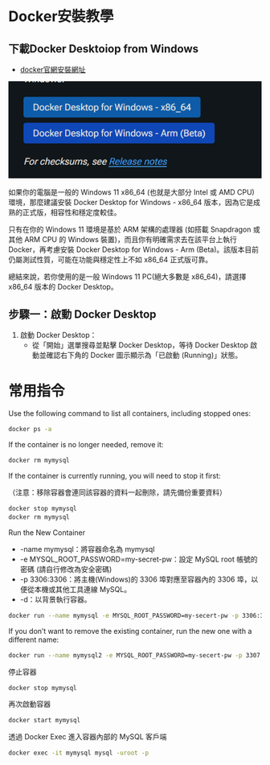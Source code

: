 # Docker安裝教學

## 下載Docker Desktoiop from Windows
- [docker官網安裝網址](https://docs.docker.com/desktop/setup/install/windows-install/)

![alt text](image.png)

如果你的電腦是一般的 Windows 11 x86_64 (也就是大部分 Intel 或 AMD CPU) 環境，那麼建議安裝 Docker Desktop for Windows - x86_64 版本，因為它是成熟的正式版，相容性和穩定度較佳。

只有在你的 Windows 11 環境是基於 ARM 架構的處理器 (如搭載 Snapdragon 或其他 ARM CPU 的 Windows 裝置)，而且你有明確需求去在該平台上執行 Docker，再考慮安裝 Docker Desktop for Windows - Arm (Beta)。該版本目前仍屬測試性質，可能在功能與穩定性上不如 x86_64 正式版可靠。

總結來說，若你使用的是一般 Windows 11 PC(絕大多數是 x86_64)，請選擇 x86_64 版本的 Docker Desktop。


## 步驟一：啟動 Docker Desktop
1. 啟動 Docker Desktop：
    - 從「開始」選單搜尋並點擊 Docker Desktop，等待 Docker Desktop 啟動並確認右下角的 Docker 圖示顯示為「已啟動 (Running)」狀態。


# 常用指令

Use the following command to list all containers, including stopped ones:
```bash
docker ps -a
```

If the container is no longer needed, remove it:
```bash
docker rm mymysql
```

If the container is currently running, you will need to stop it first:

（注意：移除容器會連同該容器的資料一起刪除，請先備份重要資料）
```bash
docker stop mymysql
docker rm mymysql
```

Run the New Container
- -name mymysql：將容器命名為 mymysql
- -e MYSQL_ROOT_PASSWORD=my-secret-pw：設定 MySQL root 帳號的密碼 (請自行修改為安全密碼)
- -p 3306:3306：將主機(Windows)的 3306 埠對應至容器內的 3306 埠，以便從本機或其他工具連線 MySQL。
- -d：以背景執行容器。
```bash
docker run --name mymysql -e MYSQL_ROOT_PASSWORD=my-secert-pw -p 3306:3306 -d mysql:latest
```

If you don’t want to remove the existing container, run the new one with a different name:
```bash
docker run --name mymysql2 -e MYSQL_ROOT_PASSWORD=my-secert-pw -p 3307:3306 -d mysql:latest
```

停止容器
```bash
docker stop mymysql
```

再次啟動容器
```bash
docker start mymysql
```

透過 Docker Exec 進入容器內部的 MySQL 客戶端
```bash
docker exec -it mymysql mysql -uroot -p
```
